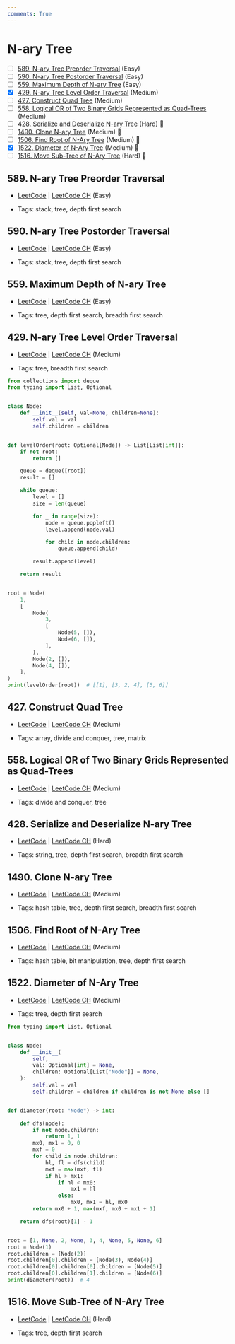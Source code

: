 ```yaml
---
comments: True
---
```


# N-ary Tree

- [ ] [589. N-ary Tree Preorder Traversal](https://leetcode.cn/problems/n-ary-tree-preorder-traversal/) (Easy)
- [ ] [590. N-ary Tree Postorder Traversal](https://leetcode.cn/problems/n-ary-tree-postorder-traversal/) (Easy)
- [ ] [559. Maximum Depth of N-ary Tree](https://leetcode.cn/problems/maximum-depth-of-n-ary-tree/) (Easy)
- [x] [429. N-ary Tree Level Order Traversal](https://leetcode.cn/problems/n-ary-tree-level-order-traversal/) (Medium)
- [ ] [427. Construct Quad Tree](https://leetcode.cn/problems/construct-quad-tree/) (Medium)
- [ ] [558. Logical OR of Two Binary Grids Represented as Quad-Trees](https://leetcode.cn/problems/logical-or-of-two-binary-grids-represented-as-quad-trees/) (Medium)
- [ ] [428. Serialize and Deserialize N-ary Tree](https://leetcode.cn/problems/serialize-and-deserialize-n-ary-tree/) (Hard) 👑
- [ ] [1490. Clone N-ary Tree](https://leetcode.cn/problems/clone-n-ary-tree/) (Medium) 👑
- [ ] [1506. Find Root of N-Ary Tree](https://leetcode.cn/problems/find-root-of-n-ary-tree/) (Medium) 👑
- [x] [1522. Diameter of N-Ary Tree](https://leetcode.cn/problems/diameter-of-n-ary-tree/) (Medium) 👑
- [ ] [1516. Move Sub-Tree of N-Ary Tree](https://leetcode.cn/problems/move-sub-tree-of-n-ary-tree/) (Hard) 👑

## 589. N-ary Tree Preorder Traversal

-   [LeetCode](https://leetcode.com/problems/n-ary-tree-preorder-traversal/) | [LeetCode CH](https://leetcode.cn/problems/n-ary-tree-preorder-traversal/) (Easy)

-   Tags: stack, tree, depth first search

## 590. N-ary Tree Postorder Traversal

-   [LeetCode](https://leetcode.com/problems/n-ary-tree-postorder-traversal/) | [LeetCode CH](https://leetcode.cn/problems/n-ary-tree-postorder-traversal/) (Easy)

-   Tags: stack, tree, depth first search

## 559. Maximum Depth of N-ary Tree

-   [LeetCode](https://leetcode.com/problems/maximum-depth-of-n-ary-tree/) | [LeetCode CH](https://leetcode.cn/problems/maximum-depth-of-n-ary-tree/) (Easy)

-   Tags: tree, depth first search, breadth first search

## 429. N-ary Tree Level Order Traversal

-   [LeetCode](https://leetcode.com/problems/n-ary-tree-level-order-traversal/) | [LeetCode CH](https://leetcode.cn/problems/n-ary-tree-level-order-traversal/) (Medium)

-   Tags: tree, breadth first search

```python title="429. N-ary Tree Level Order Traversal - Python Solution"
from collections import deque
from typing import List, Optional


class Node:
    def __init__(self, val=None, children=None):
        self.val = val
        self.children = children


def levelOrder(root: Optional[Node]) -> List[List[int]]:
    if not root:
        return []

    queue = deque([root])
    result = []

    while queue:
        level = []
        size = len(queue)

        for _ in range(size):
            node = queue.popleft()
            level.append(node.val)

            for child in node.children:
                queue.append(child)

        result.append(level)

    return result


root = Node(
    1,
    [
        Node(
            3,
            [
                Node(5, []),
                Node(6, []),
            ],
        ),
        Node(2, []),
        Node(4, []),
    ],
)
print(levelOrder(root))  # [[1], [3, 2, 4], [5, 6]]

```

## 427. Construct Quad Tree

-   [LeetCode](https://leetcode.com/problems/construct-quad-tree/) | [LeetCode CH](https://leetcode.cn/problems/construct-quad-tree/) (Medium)

-   Tags: array, divide and conquer, tree, matrix

## 558. Logical OR of Two Binary Grids Represented as Quad-Trees

-   [LeetCode](https://leetcode.com/problems/logical-or-of-two-binary-grids-represented-as-quad-trees/) | [LeetCode CH](https://leetcode.cn/problems/logical-or-of-two-binary-grids-represented-as-quad-trees/) (Medium)

-   Tags: divide and conquer, tree

## 428. Serialize and Deserialize N-ary Tree

-   [LeetCode](https://leetcode.com/problems/serialize-and-deserialize-n-ary-tree/) | [LeetCode CH](https://leetcode.cn/problems/serialize-and-deserialize-n-ary-tree/) (Hard)

-   Tags: string, tree, depth first search, breadth first search

## 1490. Clone N-ary Tree

-   [LeetCode](https://leetcode.com/problems/clone-n-ary-tree/) | [LeetCode CH](https://leetcode.cn/problems/clone-n-ary-tree/) (Medium)

-   Tags: hash table, tree, depth first search, breadth first search

## 1506. Find Root of N-Ary Tree

-   [LeetCode](https://leetcode.com/problems/find-root-of-n-ary-tree/) | [LeetCode CH](https://leetcode.cn/problems/find-root-of-n-ary-tree/) (Medium)

-   Tags: hash table, bit manipulation, tree, depth first search

## 1522. Diameter of N-Ary Tree

-   [LeetCode](https://leetcode.com/problems/diameter-of-n-ary-tree/) | [LeetCode CH](https://leetcode.cn/problems/diameter-of-n-ary-tree/) (Medium)

-   Tags: tree, depth first search

```python title="1522. Diameter of N-Ary Tree - Python Solution"
from typing import List, Optional


class Node:
    def __init__(
        self,
        val: Optional[int] = None,
        children: Optional[List["Node"]] = None,
    ):
        self.val = val
        self.children = children if children is not None else []


def diameter(root: "Node") -> int:

    def dfs(node):
        if not node.children:
            return 1, 1
        mx0, mx1 = 0, 0
        mxf = 0
        for child in node.children:
            hl, fl = dfs(child)
            mxf = max(mxf, fl)
            if hl > mx1:
                if hl < mx0:
                    mx1 = hl
                else:
                    mx0, mx1 = hl, mx0
        return mx0 + 1, max(mxf, mx0 + mx1 + 1)

    return dfs(root)[1] - 1


root = [1, None, 2, None, 3, 4, None, 5, None, 6]
root = Node(1)
root.children = [Node(2)]
root.children[0].children = [Node(3), Node(4)]
root.children[0].children[0].children = [Node(5)]
root.children[0].children[1].children = [Node(6)]
print(diameter(root))  # 4

```

## 1516. Move Sub-Tree of N-Ary Tree

-   [LeetCode](https://leetcode.com/problems/move-sub-tree-of-n-ary-tree/) | [LeetCode CH](https://leetcode.cn/problems/move-sub-tree-of-n-ary-tree/) (Hard)

-   Tags: tree, depth first search
